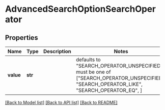 # AdvancedSearchOptionSearchOperator


## Properties
Name | Type | Description | Notes
------------ | ------------- | ------------- | -------------
**value** | **str** |  | defaults to "SEARCH_OPERATOR_UNSPECIFIED",  must be one of ["SEARCH_OPERATOR_UNSPECIFIED", "SEARCH_OPERATOR_LIKE", "SEARCH_OPERATOR_EQ", ]

[[Back to Model list]](../README.md#documentation-for-models) [[Back to API list]](../README.md#documentation-for-api-endpoints) [[Back to README]](../README.md)


